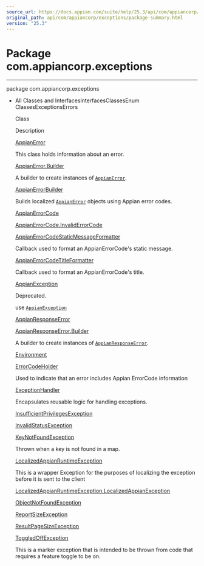 ```yaml
---
source_url: https://docs.appian.com/suite/help/25.3/api/com/appiancorp/exceptions/package-summary.html
original_path: api/com/appiancorp/exceptions/package-summary.html
version: "25.3"
---
```


# Package com.appiancorp.exceptions

* * *

package com.appiancorp.exceptions

-   All Classes and InterfacesInterfacesClassesEnum ClassesExceptionsErrors

    Class

    Description

    [AppianError](AppianError.html "class in com.appiancorp.exceptions")

    This class holds information about an error.

    [AppianError.Builder](AppianError.Builder.html "class in com.appiancorp.exceptions")

    A builder to create instances of [`AppianError`](AppianError.html "class in com.appiancorp.exceptions").

    [AppianErrorBuilder](AppianErrorBuilder.html "class in com.appiancorp.exceptions")

    Builds localized [`AppianError`](AppianError.html "class in com.appiancorp.exceptions") objects using Appian error codes.

    [AppianErrorCode](AppianErrorCode.html "class in com.appiancorp.exceptions")

    [AppianErrorCode.InvalidErrorCode](AppianErrorCode.InvalidErrorCode.html "class in com.appiancorp.exceptions")

    [AppianErrorCodeStaticMessageFormatter](AppianErrorCodeStaticMessageFormatter.html "interface in com.appiancorp.exceptions")

    Callback used to format an AppianErrorCode's static message.

    [AppianErrorCodeTitleFormatter](AppianErrorCodeTitleFormatter.html "interface in com.appiancorp.exceptions")

    Callback used to format an AppianErrorCode's title.

    [AppianException](AppianException.html "class in com.appiancorp.exceptions")

    Deprecated.

    use [`AppianException`](../suiteapi/common/exceptions/AppianException.html "class in com.appiancorp.suiteapi.common.exceptions")

    [AppianResponseError](AppianResponseError.html "class in com.appiancorp.exceptions")

    [AppianResponseError.Builder](AppianResponseError.Builder.html "class in com.appiancorp.exceptions")

    A builder to create instances of [`AppianResponseError`](AppianResponseError.html "class in com.appiancorp.exceptions").

    [Environment](Environment.html "enum class in com.appiancorp.exceptions")

    [ErrorCodeHolder](ErrorCodeHolder.html "interface in com.appiancorp.exceptions")

    Used to indicate that an error includes Appian ErrorCode information

    [ExceptionHandler](ExceptionHandler.html "interface in com.appiancorp.exceptions")

    Encapsulates reusable logic for handling exceptions.

    [InsufficientPrivilegesException](InsufficientPrivilegesException.html "class in com.appiancorp.exceptions")

    [InvalidStatusException](InvalidStatusException.html "class in com.appiancorp.exceptions")

    [KeyNotFoundException](KeyNotFoundException.html "class in com.appiancorp.exceptions")

    Thrown when a key is not found in a map.

    [LocalizedAppianRuntimeException](LocalizedAppianRuntimeException.html "class in com.appiancorp.exceptions")

    This is a wrapper Exception for the purposes of localizing the exception before it is sent to the client

    [LocalizedAppianRuntimeException.LocalizedAppianException](LocalizedAppianRuntimeException.LocalizedAppianException.html "class in com.appiancorp.exceptions")

    [ObjectNotFoundException](ObjectNotFoundException.html "class in com.appiancorp.exceptions")

    [ReportSizeException](ReportSizeException.html "class in com.appiancorp.exceptions")

    [ResultPageSizeException](ResultPageSizeException.html "class in com.appiancorp.exceptions")

    [ToggledOffException](ToggledOffException.html "class in com.appiancorp.exceptions")

    This is a marker exception that is intended to be thrown from code that requires a feature toggle to be on.